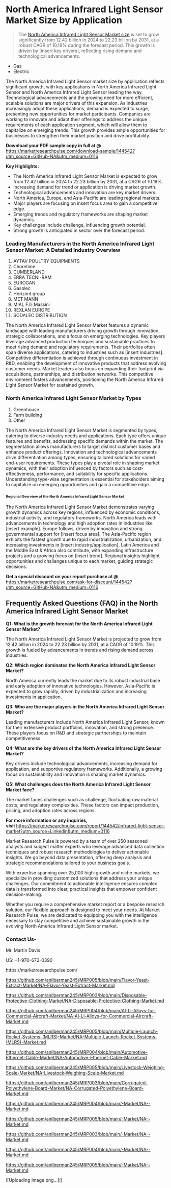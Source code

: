 <h1>North America Infrared Light Sensor Market&nbsp;Size by Application</h1><blockquote><p>The <a href="https://marketresearchpulse.com/download-sample/144542?utm_source=GitHub-NA&amp;utm_medium=0116">North America Infrared Light Sensor Market size</a> is set to grow significantly from 12.42 billion in 2024 to 22.23 billion by 2031, at a robust CAGR of 10.19% during the forecast period. This growth is driven by [insert key drivers], reflecting rising demand and technological advancements.</p></blockquote><ul><li>Gas<li> Electric</li></ul><p>The North America Infrared Light Sensor market size by application reflects significant growth, with key applications in North America Infrared Light Sensor and North America Infrared Light Sensor leading the way. Technological advancements and the growing need for more efficient, scalable solutions are major drivers of this expansion. As industries increasingly adopt these applications, demand is expected to surge, presenting new opportunities for market participants. Companies are working to innovate and adapt their offerings to address the unique requirements of each application segment, which will allow them to capitalize on emerging trends. This growth provides ample opportunities for businesses to strengthen their market position and drive profitability.</p><p><strong>Download your PDF sample copy in full at @ </strong><a href="https://marketresearchpulse.com/download-sample/144542?utm_source=GitHub-NA&amp;utm_medium=0116">https://marketresearchpulse.com/download-sample/144542?utm_source=GitHub-NA&amp;utm_medium=0116</a></p><p><strong>Key Highlights: </strong></p><ul><li>The North America Infrared Light Sensor Market is expected to grow from 12.42 billion in 2024 to 22.23 billion by 2031, at a CAGR of 10.19%.</li><li>Increasing demand for trend or application is driving market growth.</li><li>Technological advancements and innovation are key market drivers.</li><li>North America, Europe, and Asia-Pacific are leading regional markets.</li><li>Major players are focusing on insert focus area to gain a competitive edge.</li><li>Emerging trends and regulatory frameworks are shaping market dynamics.</li><li>Key challenges include challenge, influencing growth potential.</li><li>Strong growth is anticipated in sector over the forecast period.</li></ul><h3>Leading Manufacturers in the North America Infrared Light Sensor Market: A Detailed Industry Overview</h3><ol><li>AYTAV POULTRY EQUIPMENTS</li><li>Choretime</li><li>CUMBERLAND</li><li>ERRA TECNI-RAM</li><li>EUROGAN</li><li>Gasolec</li><li>Horizont group</li><li>MET MANN</li><li>MIAL F.lli Massini</li><li>REXLAN EUROPE</li><li>SODALEC DISTRIBUTION</li></ol><div class="flex max-w-full flex-col flex-grow"><div class="min-h-8 text-message flex w-full flex-col items-end gap-2 whitespace-normal break-words [.text-message+&amp;]:mt-5" dir="auto" data-message-author-role="assistant" data-message-id="fd8432e4-4910-450d-b182-61b7bfb0a01f" data-message-model-slug="gpt-4o"><div class="flex w-full flex-col gap-1 empty:hidden first:pt-[3px]"><div class="markdown prose w-full break-words dark:prose-invert light"><p>The North America Infrared Light Sensor Market features a dynamic landscape with leading manufacturers driving growth through innovation, strategic collaborations, and a focus on emerging technologies. Key players leverage advanced production techniques and sustainable practices to meet rising demand and regulatory requirements. Their portfolios often span diverse applications, catering to industries such as [insert industries]. Competitive differentiation is achieved through continuous investment in R&amp;D, enabling the development of innovative products that address evolving customer needs. Market leaders also focus on expanding their footprint via acquisitions, partnerships, and distribution networks. This competitive environment fosters advancements, positioning the North America Infrared Light Sensor Market for sustained growth.</p></div></div></div></div><h3>North America Infrared Light Sensor Market by Types</h3><ol><li>Greenhouse<li> Farm building<li> Other</li></ol><div class="flex max-w-full flex-col flex-grow"><div class="min-h-8 text-message flex w-full flex-col items-end gap-2 whitespace-normal break-words [.text-message+&amp;]:mt-5" dir="auto" data-message-author-role="assistant" data-message-id="084470be-0bb7-4664-bddf-5156b4f41249" data-message-model-slug="gpt-4o-mini"><div class="flex w-full flex-col gap-1 empty:hidden first:pt-[3px]"><div class="markdown prose w-full break-words dark:prose-invert light"><p>The North America Infrared Light Sensor Market is segmented by types, catering to diverse industry needs and applications. Each type offers unique features and benefits, addressing specific demands within the market. The segmentation allows manufacturers to target distinct customer bases and enhance product offerings. Innovation and technological advancements drive differentiation among types, ensuring tailored solutions for varied end-user requirements. These types play a pivotal role in shaping market dynamics, with their adoption influenced by factors such as cost-effectiveness, performance, and suitability for specific applications. Understanding type-wise segmentation is essential for stakeholders aiming to capitalize on emerging opportunities and gain a competitive edge.</p></div></div></div></div><h3><span style="font-size: 11px;">Regional Overview of the North America Infrared Light Sensor Market</span></h3><div class="flex max-w-full flex-col flex-grow"><div class="min-h-8 text-message flex w-full flex-col items-end gap-2 whitespace-normal break-words [.text-message+&amp;]:mt-5" dir="auto" data-message-author-role="assistant" data-message-id="e9038762-ce64-4e30-91c9-9bd413514231" data-message-model-slug="gpt-4o-mini"><div class="flex w-full flex-col gap-1 empty:hidden first:pt-[3px]"><div class="markdown prose w-full break-words dark:prose-invert light"><p>The North America Infrared Light Sensor Market demonstrates varying growth dynamics across key regions, influenced by economic conditions, industrial activity, and regulatory frameworks. North America leads with advancements in technology and high adoption rates in industries like [insert example]. Europe follows, driven by innovation and strong governmental support for [insert focus area]. The Asia-Pacific region exhibits the fastest growth due to rapid industrialization, urbanization, and increasing investments in [insert industry/application]. Latin America and the Middle East &amp; Africa also contribute, with expanding infrastructure projects and a growing focus on [insert trend]. Regional insights highlight opportunities and challenges unique to each market, guiding strategic decisions.</p></div></div></div></div><p><strong>Get a special discount on your report purchase at @ </strong><a href="https://marketresearchpulse.com/ask-for-discount/144542?utm_source=GitHub-NA&amp;utm_medium=0116">https://marketresearchpulse.com/ask-for-discount/144542?utm_source=GitHub-NA&amp;utm_medium=0116</a></p><h2>Frequently Asked Questions (FAQ) in the North America Infrared Light Sensor Market</h2><p><strong>Q1: What is the growth forecast for the North America Infrared Light Sensor Market?</strong></p><p>The North America Infrared Light Sensor Market is projected to grow from 12.42 billion in 2024 to 22.23 billion by 2031, at a CAGR of 10.19%. This growth is fueled by advancements in trends and rising demand across industries.</p><p><strong>Q2: Which region dominates the North America Infrared Light Sensor Market?</strong></p><p>North America currently leads the market due to its robust industrial base and early adoption of innovative technologies. However, Asia-Pacific is expected to grow rapidly, driven by industrialization and increasing investments in application.</p><p><strong>Q3: Who are the major players in the North America Infrared Light Sensor Market?</strong></p><p>Leading manufacturers include North America Infrared Light Sensor, known for their extensive product portfolios, innovation, and strong presence. These players focus on R&amp;D and strategic partnerships to maintain competitiveness.</p><p><strong>Q4: What are the key drivers of the North America Infrared Light Sensor Market?</strong></p><p>Key drivers include technological advancements, increasing demand for application, and supportive regulatory frameworks. Additionally, a growing focus on sustainability and innovation is shaping market dynamics.</p><p><strong>Q5: What challenges does the North America Infrared Light Sensor Market face?</strong></p><p>The market faces challenges such as challenge, fluctuating raw material costs, and regulatory complexities. These factors can impact production, pricing, and adoption rates across regions.</p><p><strong>For more information or any inquiries, visit&nbsp;</strong><a href="https://marketresearchpulse.com/report/144542/infrared-light-sensor-market?utm_source=Linkedin&utm_medium=0116">https://marketresearchpulse.com/report/144542/infrared-light-sensor-market?utm_source=Linkedin&utm_medium=0116</a></p><p>Market Research Pulse is powered by a team of over 250 seasoned analysts and subject matter experts who leverage advanced data collection techniques and robust research methodologies to deliver actionable insights. We go beyond data presentation, offering deep analysis and strategic recommendations tailored to your business goals.</p><p>With expertise spanning over 25,000 high-growth and niche markets, we specialize in providing customized solutions that address your unique challenges. Our commitment to actionable intelligence ensures complex data is transformed into clear, practical insights that empower confident decision-making.</p><p>Whether you require a comprehensive market report or a bespoke research solution, our flexible approach is designed to meet your needs. At Market Research Pulse, we are dedicated to equipping you with the intelligence necessary to stay competitive and achieve sustainable growth in the evolving North America Infrared Light Sensor market.</p><h3><strong>Contact Us-</strong></h3><p>Mr. Martin Davis</p><p>US: +1-970-672-0390</p><p>https://marketresearchpulse.com/</p><p><a href="https://github.com/anilberman245/MRP005/blob/main/Flavor-Yeast-Extract-Market/NA-Flavor-Yeast-Extract-Market.md">https://github.com/anilberman245/MRP005/blob/main/Flavor-Yeast-Extract-Market/NA-Flavor-Yeast-Extract-Market.md</a></p><p><a href="https://github.com/anilberman245/MRP003/blob/main/Disposable-Protective-Clothing-Market/NA-Disposable-Protective-Clothing-Market.md">https://github.com/anilberman245/MRP003/blob/main/Disposable-Protective-Clothing-Market/NA-Disposable-Protective-Clothing-Market.md</a></p><p><a href="https://github.com/anilberman245/MRP004/blob/main/Al-Li-Alloys-for-Commercial-Aircraft-Market/NA-Al-Li-Alloys-for-Commercial-Aircraft-Market.md">https://github.com/anilberman245/MRP004/blob/main/Al-Li-Alloys-for-Commercial-Aircraft-Market/NA-Al-Li-Alloys-for-Commercial-Aircraft-Market.md</a></p><p><a href="https://github.com/anilberman245/MRP005/blob/main/Multiple-Launch-Rocket-Systems-(MLRS)-Market/NA-Multiple-Launch-Rocket-Systems-(MLRS)-Market.md">https://github.com/anilberman245/MRP005/blob/main/Multiple-Launch-Rocket-Systems-(MLRS)-Market/NA-Multiple-Launch-Rocket-Systems-(MLRS)-Market.md</a></p><p><a href="https://github.com/anilberman245/MRP004/blob/main/Automotive-Ethernet-Cable-Market/NA-Automotive-Ethernet-Cable-Market.md">https://github.com/anilberman245/MRP004/blob/main/Automotive-Ethernet-Cable-Market/NA-Automotive-Ethernet-Cable-Market.md</a></p><p><a href="https://github.com/anilberman245/MRP005/blob/main/Livestock-Weighing-Scale-Market/NA-Livestock-Weighing-Scale-Market.md">https://github.com/anilberman245/MRP005/blob/main/Livestock-Weighing-Scale-Market/NA-Livestock-Weighing-Scale-Market.md</a></p><p><a href="https://github.com/anilberman245/MRP003/blob/main/Corrugated-Polyethylene-Board-Market/NA-Corrugated-Polyethylene-Board-Market.md">https://github.com/anilberman245/MRP003/blob/main/Corrugated-Polyethylene-Board-Market/NA-Corrugated-Polyethylene-Board-Market.md</a></p><p><a href="https://github.com/anilberman245/MRP004/blob/main/-Market/NA--Market.md">https://github.com/anilberman245/MRP004/blob/main/-Market/NA--Market.md</a></p><p><a href="https://github.com/anilberman245/MRP005/blob/main/-Market/NA--Market.md">https://github.com/anilberman245/MRP005/blob/main/-Market/NA--Market.md</a></p><p><a href="https://github.com/anilberman245/MRP003/blob/main/-Market/NA--Market.md">https://github.com/anilberman245/MRP003/blob/main/-Market/NA--Market.md</a></p><p><a href="https://github.com/anilberman245/MRP004/blob/main/-Market/NA--Market.md">https://github.com/anilberman245/MRP004/blob/main/-Market/NA--Market.md</a></p><p><a href="https://github.com/anilberman245/MRP005/blob/main/-Market/NA--Market.md">https://github.com/anilberman245/MRP005/blob/main/-Market/NA--Market.md</a></p>
![Uploading image.png…]()
